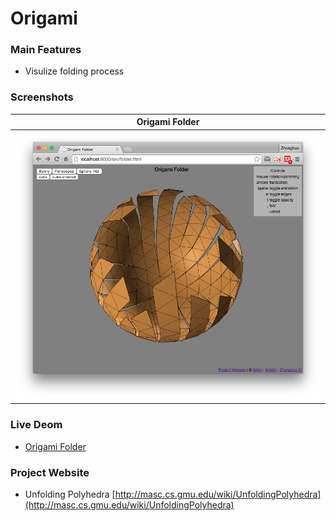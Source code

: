 # Origami

### Main Features
* Visulize folding process

### Screenshots

| Origami Folder  |
|:---------------:| 
| ![Folder](/screenshot/folder.png) |



### Live Deom
* [Origami Folder](http://masc.cs.gmu.edu/origami/folder.html)

### Project Website
* Unfolding Polyhedra [http://masc.cs.gmu.edu/wiki/UnfoldingPolyhedra](http://masc.cs.gmu.edu/wiki/UnfoldingPolyhedra)
